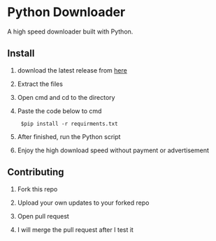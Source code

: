 # Python Downloader

A high speed downloader built with Python.

## Install

1. download the latest release from [here](https://github.com/ElliotCHEN37/Python_Downloader/releases)

2. Extract the files

3. Open cmd and cd to the directory
	
4. Paste the code below to cmd
	
		$pip install -r requirments.txt
	
5. After finished, run the Python script

6. Enjoy the high download speed without payment or advertisement
	
## Contributing

1. Fork this repo
	
2. Upload your own updates to your forked repo
	
3. Open pull request
	
4. I will merge the pull request after I test it